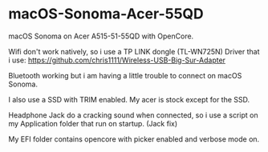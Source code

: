 # macOS-Sonoma-Acer-55QD
macOS Sonoma on Acer A515-51-55QD with OpenCore.

Wifi don't work natively, so i use a TP LINK dongle (TL-WN725N) 
Driver that i use: https://github.com/chris1111/Wireless-USB-Big-Sur-Adapter

Bluetooth working but i am having a little trouble to connect on macOS Sonoma.

I also use a SSD with TRIM enabled.
My acer is stock except for the SSD.

Headphone Jack do a cracking sound when connected, so i use a script on my Application folder that run on startup.
(Jack fix)

My EFI folder contains opencore with picker enabled and verbose mode on.

